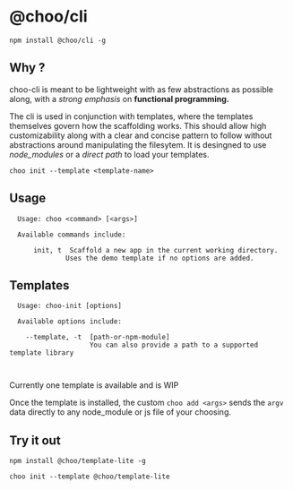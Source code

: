 # @choo/cli

```
npm install @choo/cli -g
```

## Why ? ##

choo-cli is meant to be lightweight with as few abstractions as possible along, with a *strong emphasis* on **functional programming.**

The cli is used in conjunction with templates, where the templates themselves govern how the scaffolding works. This should allow high customizability along with a clear and concise pattern to follow without abstractions around manipulating the filesytem. It is desingned to use *node_modules* or a *direct path* to load your templates.

```
choo init --template <template-name>
```


## Usage

```
  Usage: choo <command> [<args>]

  Available commands include:

      init, t  Scaffold a new app in the current working directory.
              Uses the demo template if no options are added.
```
## Templates


```
  Usage: choo-init [options]

  Available options include:

    --template, -t  [path-or-npm-module]
                    You can also provide a path to a supported template library

  
```

Currently one template is available and is WIP

Once the template is installed, the custom `choo add <args>` sends the `argv` data directly to any node_module or js file of your choosing.

## Try it out

```
npm install @choo/template-lite -g
```

```
choo init --template @choo/template-lite
```

